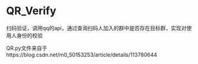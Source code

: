 # QR_Verify

扫码验证，调用qq的api，通过查询扫码人加入的群中是否存在目标群，实现对使用人身份的校验

QR.py文件来自于https://blog.csdn.net/m0_50153253/article/details/113780644
